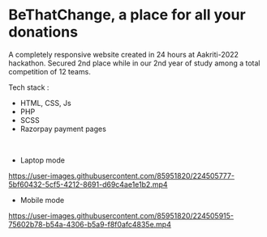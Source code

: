 # BeThatChange, a place for all your donations
A completely responsive website created in 24 hours at Aakriti-2022 hackathon. Secured 2nd place while in our 2nd year of study among a total competition of 12 teams.

Tech stack :
+ HTML, CSS, Js
+ PHP
+ SCSS
+ Razorpay payment pages
</br>

+ Laptop mode

https://user-images.githubusercontent.com/85951820/224505777-5bf60432-5cf5-4212-8691-d69c4ae1e1b2.mp4


+ Mobile mode


https://user-images.githubusercontent.com/85951820/224505915-75602b78-b54a-4306-b5a9-f8f0afc4835e.mp4





